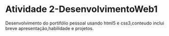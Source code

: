 # Atividade 2-DesenvolvimentoWeb1
Desenvolvimento do portifólio pessoal usando html5 e css3,conteudo inclui breve apresentação,habilidade e projetos.
